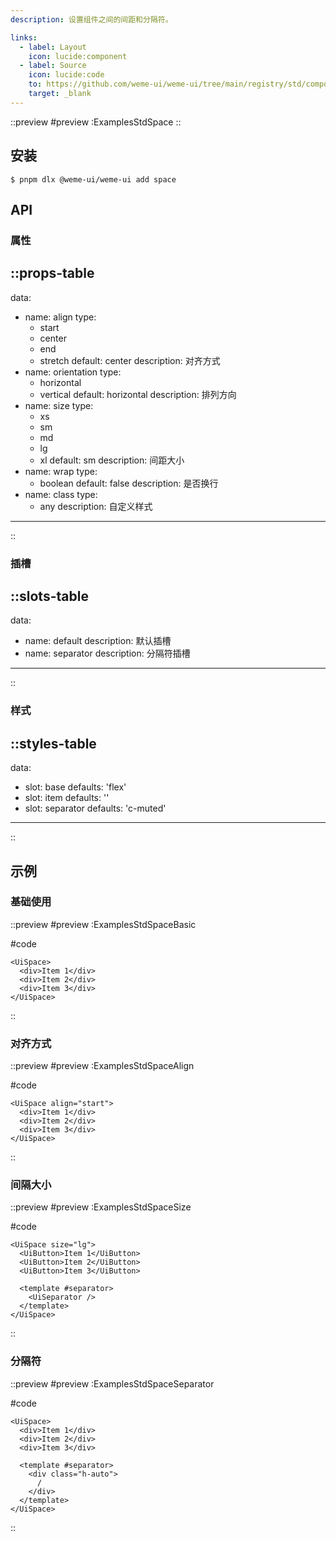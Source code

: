 ```yaml
---
description: 设置组件之间的间距和分隔符。

links:
  - label: Layout
    icon: lucide:component
  - label: Source
    icon: lucide:code
    to: https://github.com/weme-ui/weme-ui/tree/main/registry/std/components/space
    target: _blank
---
```


::preview
#preview
:ExamplesStdSpace
::

## 安装

```shell [Terminal]
$ pnpm dlx @weme-ui/weme-ui add space
```

## API

### 属性

::props-table
---
data:
  - name: align
    type:
      - start
      - center
      - end
      - stretch
    default: center
    description: 对齐方式
  - name: orientation
    type:
      - horizontal
      - vertical
    default: horizontal
    description: 排列方向
  - name: size
    type:
      - xs
      - sm
      - md
      - lg
      - xl
    default: sm
    description: 间距大小
  - name: wrap
    type:
      - boolean
    default: false
    description: 是否换行
  - name: class
    type:
      - any
    description: 自定义样式
---
::

### 插槽

::slots-table
---
data:
  - name: default
    description: 默认插槽
  - name: separator
    description: 分隔符插槽
---
::

### 样式

::styles-table
---
data:
  - slot: base
    defaults: 'flex'
  - slot: item
    defaults: ''
  - slot: separator
    defaults: 'c-muted'
---
::

## 示例

### 基础使用

::preview
#preview
:ExamplesStdSpaceBasic

#code
```vue-html inset
<UiSpace>
  <div>Item 1</div>
  <div>Item 2</div>
  <div>Item 3</div>
</UiSpace>
```
::

### 对齐方式

::preview
#preview
:ExamplesStdSpaceAlign

#code
```vue-html inset
<UiSpace align="start">
  <div>Item 1</div>
  <div>Item 2</div>
  <div>Item 3</div>
</UiSpace>
```
::

### 间隔大小

::preview
#preview
:ExamplesStdSpaceSize

#code
```vue-html inset
<UiSpace size="lg">
  <UiButton>Item 1</UiButton>
  <UiButton>Item 2</UiButton>
  <UiButton>Item 3</UiButton>

  <template #separator>
    <UiSeparator />
  </template>
</UiSpace>
```
::

### 分隔符

::preview
#preview
:ExamplesStdSpaceSeparator

#code
```vue-html inset
<UiSpace>
  <div>Item 1</div>
  <div>Item 2</div>
  <div>Item 3</div>

  <template #separator>
    <div class="h-auto">
      /
    </div>
  </template>
</UiSpace>
```
::
